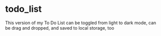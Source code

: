 # todo_list
This version of my To Do List can be toggled from light to dark mode, can be drag and dropped, and saved to local storage, too

